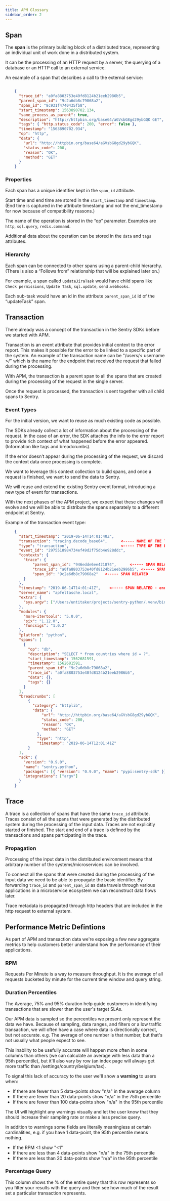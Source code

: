 ```yaml
---
title: APM Glossary
sidebar_order: 2
---
```


## Span
The **span** is the primary building block of a distributed trace, representing an individual unit of work done in a distributed system.

It can be the processing of an HTTP request by a server, the querying of a database or an HTTP call to an external service.

An example of a span that describes a call to the external service:

```json

    {
      "trace_id": "a0fa8803753e40fd8124b21eeb2986b5",
      "parent_span_id": "9c2a6db8c79068a2",
      "span_id": "8c931f4740435fb8",
      "start_timestamp": 1563890702.134,
      "same_process_as_parent": true,
      "description": "http://httpbin.org/base64/aGVsbG8gd29ybGQK GET",
      "tags": { "http.status_code": 200, "error": false },
      "timestamp": "1563890702.934",
      "op": "http",
      "data": {
        "url": "http://httpbin.org/base64/aGVsbG8gd29ybGQK",
        "status_code": 200,
        "reason": "OK",
        "method": "GET"
      }
    }
```

### Properties
Each span has a unique identifier kept in the `span_id` attribute.

Start time and end time are stored in the `start_timestamp` and `timestamp`. (End time is captured in the attribute timestamp and not the end_timestamp for now because of compatibility reasons.)

The name of the operation is stored in the “op” parameter. Examples are `http`, `sql.query`, `redis.command`. 

Additional data about the operation can be stored in the  `data` and `tags` attributes.

### Hierarchy
Each span can be connected to other spans using a parent-child hierarchy. (There is also a “Follows from” relationship that will be explained later on.)

For example, a span called `updateJiraTask` would have child spans like `Check permissions`, `Update Task`, `sql.update`, `send.webhooks`.

Each sub-task would have an id in the attribute `parent_span_id` id of the “updateTask” span.

## Transaction
There already was a concept of the transaction in the Sentry SDKs before we started with APM.

Transaction is an event attribute that provides initial context to the error report. This makes it possible for the error to be linked to a specific part of the system. An example of the transaction name can be "/users/&lt; username &gt;/" which is the name for the endpoint that received the request that failed during the processing.

With APM, the transaction is a parent span to all the spans that are created during the processing of the request in the single server.

Once the request is processed, the transaction is sent together with all child spans to Sentry.

### Event Types
For the initial version, we want to reuse as much existing code as possible.

The SDKs already collect a lot of information about the processing of the request. In the case of an error, the SDK attaches the info to the error report to provide rich context of what happened before the error appeared. (Information like tags and breadcrumbs).

If the error doesn’t appear during the processing of the request, we discard the context data once processing is complete.

We want to leverage this context collection to build spans, and once a request is finished, we want to send the data to Sentry.

We will reuse and extend the existing Sentry event format, introducing a new type of event for transactions.

With the next phases of the APM project, we expect that these changes will evolve and we will be able to distribute the spans separately to a different endpoint at Sentry.

Example of the transaction event type:

```json
    {
      "start_timestamp": "2019-06-14T14:01:40Z",     
      "transaction": "tracing.decode_base64",      <----- NAME OF THE TRANSACTION
      "type": "transaction",                       <----- TYPE OF THE EVENT
      "event_id": "2975518984734ef49d2f75db4e928ddc",
      "contexts": {
    	"trace": {                   
    		"parent_span_id": "946edde6ee421874",      <----- SPAN RELATED
    		"trace_id": "a0fa8803753e40fd8124b21eeb2986b5", <----- SPAN RELATED
    		"span_id": "9c2a6db8c79068a2"   <----- SPAN RELATED
    	}
      },
      "timestamp": "2019-06-14T14:01:41Z",    <----- SPAN RELATED - end time
      "server_name": "apfeltasche.local",
      "extra": {
    	"sys.argv": ["/Users/untitaker/projects/sentry-python/.venv/bin/flask","worker"]
      },
      "modules": {
    	"more-itertools": "5.0.0",
    	"six": "1.12.0",
    	"funcsigs": "1.0.2"
      },
      "platform": "python",
      "spans": [
        {
          "op": "db",
          "description": "SELECT * from countries where id = ?",
          "start_timestamp": 1562681591,
          "timestamp": 1562681591,
          "parent_span_id": "9c2a6db8c79068a2",
          "trace_id": "a0fa8803753e40fd8124b21eeb2986b5",
          "data": {},
          "tags": {}
        }
      ],
      "breadcrumbs": [
    	  {
    		"category": "httplib",
    	  	"data": {
    		  	"url": "http://httpbin.org/base64/aGVsbG8gd29ybGQK",
    		  	"status_code": 200,
    	  		"reason": "OK",
    	  		"method": "GET"
    		  },
    		  "type": "http",
    		  "timestamp": "2019-06-14T12:01:41Z"
    	  }
      ],
      "sdk": {
    	"version": "0.9.0",
    	"name": "sentry.python",
    	"packages": [{ "version": "0.9.0", "name": "pypi:sentry-sdk" }],
    	"integrations": ["argv"]
      }
    }
```

## Trace
A trace is a collection of spans that have the same `trace_id` attribute. Traces consist of all the spans that were generated by the distributed system during the processing of the input data. Traces are not explicitly started or finished. The start and end of a trace is defined by the transactions and spans participating in the trace.

### Propagation
Processing of the input data in the distributed environment means that arbitrary number of the systems/microservices can be involved.

To connect all the spans that were created during the processing of the input data we need to be able to propagate the basic identifier. By forwarding `trace_id` and `parent_span_id` as data travels through various applications in a microservice ecosystem we can reconstruct data flows later.

Trace metadata is propagated through http headers that are included in the http request to external system.

## Performance Metric Defintions
As part of APM and transaction data we're exposing a few new aggregate metrics to help customers better understand how the performance of their applications.

### RPM
Requests Per Minute is a way to measure throughput. It is the average of all requests bucketed by minute for the current time window and query string.

### Duration Percentiles
The Average, 75% and 95% duration help guide customers in identifying transactions that are slower than the user's target SLAs.

Our APM data is sampled so the percentiles we present only represent the data we have. Because of sampling, data ranges, and filters or a low traffic transaction, we will often have a case where data is directionally correct, but not accurate.  e.g. The average of one number is that number, but that's not usually what people expect to see.

This inability to be usefully accurate will happen more often in some columns than others (we can calculate an average with less data than a 95th percentile), but it'll also vary by row (an index page will always get more traffic than /settings/country/belgium/tax).

To signal this lack of accuracy to the user we'll show a **warning** to users when:

- If there are fewer than 5 data-points show "n/a" in the average column
- If there are fewer than 20 data-points show "n/a" in the 75th percentile
- If there are fewer than 100 data-points show "n/a" in the 95th percentile

The UI will highlight any warnings visually and let the user know that they should increase their sampling rate or make a less precise query.

In addition to warnings some fields are literally meaningless at certain cardinalities, e.g. if you have 1 data-point, the 95th percentile means nothing.

- If the RPM <1 show "<1"
- If there are less than 4 data-points show "n/a" in the 75th percentile
- If there are less than 20 data-points show "n/a" in the 95th percentile

### Percentage Query
This column shows the % of the entire query that this row represents so you filter your results with the query and then see how much of the result set a particular transaction represents.
